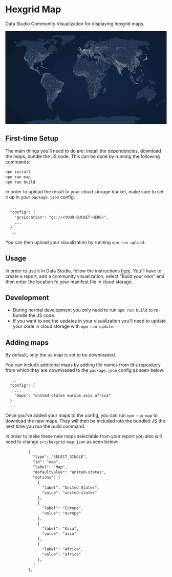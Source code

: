 # Hexgrid Map
Data Studio Community Visualization for displaying hexgrid maps.

![worldmap](https://github.com/asparagus/hexgrid-map/blob/master/logo.jpg?raw=true)

## First-time Setup
The main things you'll need to do are: install the dependencies, download the maps, bundle the JS code. This can be done by running the following commands:

```
npm install
npm run map
npm run build
```

In order to upload the result to your cloud storage bucket, make sure to set it up in your `package.json` config.
```
  ...
  "config": {
    "gcsLocation": "gs://<YOUR-BUCKET-HERE>",
    ...
  }
  ...
```

You can then upload your visualization by running `npm run upload`.

## Usage
In order to use it in Data Studio, follow the instructions [here](https://codelabs.developers.google.com/codelabs/community-visualization/#10). You'll have to create a report, add a community visualization, select "Build your own" and then enter the location fo your manifest file in cloud storage.

## Development
- During normal development you only need to run `npm run build` to re-bundle the JS code.
- If you want to see the updates in your visualization you'll need to update your code in cloud storage with `npm run update`.

## Adding maps
By default, only the us map is set to be downloaded.

You can include additonal maps by adding file names from [this repository](https://github.com/codeforgermany/click_that_hood/tree/main/public/data) from which they are downloaded to the `package.json` config as seen below:

```
  ...
  "config": {
    ...
    "maps": "united-states europe asia africa"
  }
  ...
```

Once you've added your maps to the config, you can run `npm run map` to download the new maps. They will then be included into the bundled JS the next time you run the build command.

In order to make these new maps selectable from your report you also will need to change `src/hexgrid-map.json` as seen below:

```
          {
            "type": "SELECT_SINGLE",
            "id": "map",
            "label": "Map",
            "defaultValue": "united-states",
            "options": [
              {
                "label": "United States",
                "value": "united-states"
              },
              {
                "label": "Europe",
                "value": "europe"
              },
              {
                "label": "Asia",
                "value": "asia"
              },
              {
                "label": "Africa",
                "value": "africa"
              },
            ]
          },
```
